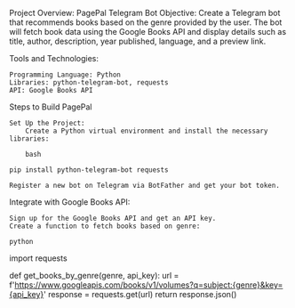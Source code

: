 Project Overview: PagePal Telegram Bot
Objective: Create a Telegram bot that recommends books based on the genre provided by the user. The bot will fetch book data using the Google Books API and display details such as title, author, description, year published, language, and a preview link.

Tools and Technologies:

    Programming Language: Python
    Libraries: python-telegram-bot, requests
    API: Google Books API

Steps to Build PagePal

    Set Up the Project:
        Create a Python virtual environment and install the necessary libraries:

        bash

    pip install python-telegram-bot requests

    Register a new bot on Telegram via BotFather and get your bot token.

Integrate with Google Books API:

    Sign up for the Google Books API and get an API key.
    Create a function to fetch books based on genre:

    python

import requests

def get_books_by_genre(genre, api_key):
    url = f'https://www.googleapis.com/books/v1/volumes?q=subject:{genre}&key={api_key}'
    response = requests.get(url)
    return response.json()

